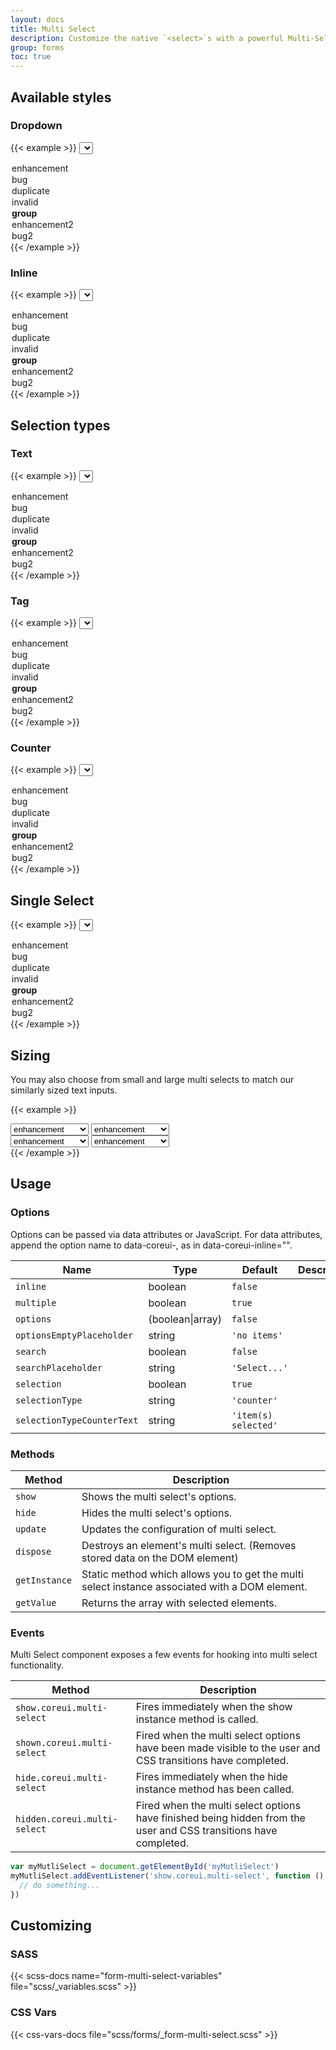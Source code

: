 ```yaml
---
layout: docs
title: Multi Select
description: Customize the native `<select>`s with a powerful Multi-Select component that changes the element's initial appearance and brings some new functionalities.
group: forms
toc: true
---
```


## Available styles

### Dropdown

{{< example >}}
<select class="form-multi-select" data-coreui-search="true" data-coreui-selection-type="tags">
  <option value="0">enhancement</option>
  <option value="1">bug</option>
  <option value="2">duplicate</option>
  <option value="3">invalid</option>
  <optgroup label="group">
    <option value="4">enhancement2</option>
    <option value="5">bug2</option>
  </optgroup>
</select>
{{< /example >}}

### Inline

{{< example >}}
<select class="form-multi-select" data-coreui-inline="true" data-coreui-search="true" data-coreui-selection-type="tags">
  <option value="0">enhancement</option>
  <option value="1">bug</option>
  <option value="2">duplicate</option>
  <option value="3">invalid</option>
  <optgroup label="group">
    <option value="4">enhancement2</option>
    <option value="5">bug2</option>
  </optgroup>
</select>
{{< /example >}}

## Selection types
### Text

{{< example >}}
<select class="form-multi-select" id="multiple-select-text" data-coreui-search="true">
  <option value="0">enhancement</option>
  <option value="1">bug</option>
  <option value="2">duplicate</option>
  <option value="3">invalid</option>
  <optgroup label="group">
    <option value="4">enhancement2</option>
    <option value="5">bug2</option>
  </optgroup>
</select>
{{< /example >}}

### Tag

{{< example >}}
<select class="form-multi-select" id="multiple-select-tag" data-coreui-selection-type="tags" data-coreui-search="true">
  <option value="0">enhancement</option>
  <option value="1">bug</option>
  <option value="2">duplicate</option>
  <option value="3">invalid</option>
  <optgroup label="group">
    <option value="4">enhancement2</option>
    <option value="5">bug2</option>
  </optgroup>
</select>
{{< /example >}}

### Counter

{{< example >}}
<select class="form-multi-select" id="multiple-select-counter" data-coreui-selection-type="counter" data-coreui-search="true">
  <option value="0">enhancement</option>
  <option value="1">bug</option>
  <option value="2">duplicate</option>
  <option value="3">invalid</option>
  <optgroup label="group">
    <option value="4">enhancement2</option>
    <option value="5">bug2</option>
  </optgroup>
</select>
{{< /example >}}

## Single Select

{{< example >}}
<select class="form-multi-select" id="single-select" data-coreui-multiple="false" data-coreui-search="true">
  <option value="0">enhancement</option>
  <option value="1">bug</option>
  <option value="2">duplicate</option>
  <option value="3">invalid</option>
  <optgroup label="group">
    <option value="4">enhancement2</option>
    <option value="5">bug2</option>
  </optgroup>
</select>
{{< /example >}}

## Sizing

You may also choose from small and large multi selects to match our similarly sized text inputs.

{{< example >}}
<div class="row">
  <div class="col-md-6">
    <select class="form-multi-select form-multi-select-lg mb-3" id="multiple-select-counter" data-coreui-selection-type="counter" data-coreui-search="true">
      <option value="0">enhancement</option>
      <option value="1">bug</option>
      <option value="2">duplicate</option>
      <option value="3">invalid</option>
      <optgroup label="group">
        <option value="4">enhancement2</option>
        <option value="5">bug2</option>
      </optgroup>
    </select>
    <select class="form-multi-select form-multi-select-sm" id="multiple-select-counter" data-coreui-selection-type="counter" data-coreui-search="true">
      <option value="0">enhancement</option>
      <option value="1">bug</option>
      <option value="2">duplicate</option>
      <option value="3">invalid</option>
      <optgroup label="group">
        <option value="4">enhancement2</option>
        <option value="5">bug2</option>
      </optgroup>
    </select>
  </div>
  <div class="col-md-6">
    <select class="form-multi-select form-multi-select-lg mb-3" id="multiple-select-counter" data-coreui-selection-type="tags" data-coreui-search="true">
      <option value="0">enhancement</option>
      <option value="1">bug</option>
      <option value="2">duplicate</option>
      <option value="3">invalid</option>
      <optgroup label="group">
        <option value="4">enhancement2</option>
        <option value="5">bug2</option>
      </optgroup>
    </select>
    <select class="form-multi-select form-multi-select-sm" id="multiple-select-counter" data-coreui-selection-type="tags" data-coreui-search="true">
      <option value="0">enhancement</option>
      <option value="1">bug</option>
      <option value="2">duplicate</option>
      <option value="3">invalid</option>
      <optgroup label="group">
        <option value="4">enhancement2</option>
        <option value="5">bug2</option>
      </optgroup>
    </select>
  </div>
</div>
{{< /example >}}

## Usage

### Options

Options can be passed via data attributes or JavaScript. For data attributes, append the option name to data-coreui-, as in data-coreui-inline="".

<table class="table">
  <thead>
    <tr>
      <th style="width: 100px;">Name</th>
      <th style="width: 100px;">Type</th>
      <th style="width: 120px;">Default</th>
      <th>Description</th>
    </tr>
  </thead>
  <tbody>
    <tr>
      <td><code>inline</code></td>
      <td>boolean</td>
      <td><code>false</code></td>
      <td></td>
    </tr>
    <tr>
      <td><code>multiple</code></td>
      <td>boolean</td>
      <td><code>true</code></td>
      <td></td>
    </tr>
    <tr>
      <td><code>options</code></td>
      <td>(boolean|array)</td>
      <td><code>false</code></td>
      <td></td>
    </tr>
    <tr>
      <td><code>optionsEmptyPlaceholder</code></td>
      <td>string</td>
      <td><code>'no items'</code></td>
      <td></td>
    </tr>
    <tr>
      <td><code>search</code></td>
      <td>boolean</td>
      <td><code>false</code></td>
      <td></td>
    </tr>
    <tr>
      <td><code>searchPlaceholder</code></td>
      <td>string</td>
      <td><code>'Select...'</code></td>
      <td></td>
    </tr>
    <tr>
      <td><code>selection</code></td>
      <td>boolean</td>
      <td><code>true</code></td>
      <td></td>
    </tr>
    <tr>
      <td><code>selectionType</code></td>
      <td>string</td>
      <td><code>'counter'</code></td>
      <td></td>
    </tr>
    <tr>
      <td><code>selectionTypeCounterText</code></td>
      <td>string</td>
      <td><code>'item(s) selected'</code></td>
      <td></td>
    </tr>
  </tbody>
</table>

### Methods

<table class="table">
  <thead>
    <tr>
      <th>Method</th>
      <th>Description</th>
    </tr>
  </thead>
  <tbody>
    <tr>
      <td><code>show</code></td>
      <td>
        Shows the multi select's options.
      </td>
    </tr>
    <tr>
      <td><code>hide</code></td>
      <td>
        Hides the multi select's options.
      </td>
    </tr>
    <tr>
      <td><code>update</code></td>
      <td>
        Updates the configuration of multi select.
      </td>
    </tr>
    <tr>
      <td><code>dispose</code></td>
      <td>
        Destroys an element's multi select. (Removes stored data on the DOM element)
      </td>
    </tr>
    <tr>
      <td><code>getInstance</code></td>
      <td>
        Static method which allows you to get the multi select instance associated with a DOM element.
      </td>
    </tr>
    <tr>
      <td><code>getValue</code></td>
      <td>
        Returns the array with selected elements.
      </td>
    </tr>
  </tbody>
</table>

### Events

Multi Select component exposes a few events for hooking into multi select functionality.

<table class="table">
  <thead>
    <tr>
      <th>Method</th>
      <th>Description</th>
    </tr>
  </thead>
  <tbody>
    <tr>
      <td>
        <code>show.coreui.multi-select</code>
      </td>
      <td>
        Fires immediately when the show instance method is called.
      </td>
    </tr>
    <tr>
      <td>
        <code>shown.coreui.multi-select</code>
      </td>
      <td>
        Fired when the multi select options have been made visible to the user and CSS transitions have completed.
      </td>
    </tr>
    <tr>
      <td>
        <code>hide.coreui.multi-select</code>
      </td>
      <td>
        Fires immediately when the hide instance method has been called.
      </td>
    </tr>
    <tr>
      <td>
        <code>hidden.coreui.multi-select</code>
      </td>
      <td>
        Fired when the multi select options have finished being hidden from the user and CSS transitions have completed.
      </td>
    </tr>
  </tbody>
</table>

```js
var myMutliSelect = document.getElementById('myMutliSelect')
myMutliSelect.addEventListener('show.coreui.multi-select', function () {
  // do something...
})
```

## Customizing

### SASS
{{< scss-docs name="form-multi-select-variables" file="scss/_variables.scss" >}}

### CSS Vars
{{< css-vars-docs file="scss/forms/_form-multi-select.scss" >}}
